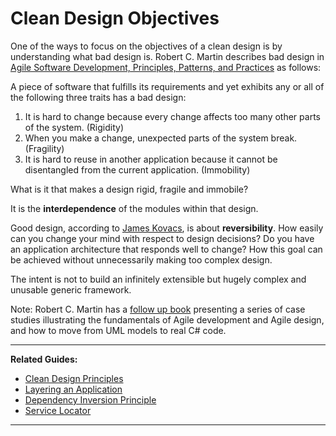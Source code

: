 # Clean Design Objectives

One of the ways to focus on the objectives of a clean design is by understanding what bad design is. 
Robert C. Martin describes bad design in [Agile Software Development, Principles, Patterns, and 
Practices][1] as follows: 

A piece of software that fulfills its requirements and yet exhibits any or all of the following 
three traits has a bad design:

1.  It is hard to change because every change affects too many other parts of the system. (Rigidity)
2.  When you make a change, unexpected parts of the system break. (Fragility)
3.  It is hard to reuse in another application because it cannot be disentangled from the current 
    application. (Immobility)

What is it that makes a design rigid, fragile and immobile? 

It is the **interdependence** of the modules within that design.

Good design, according to [James Kovacs][3], is about **reversibility**. How easily can you change 
your mind with respect to design decisions? Do you have an application architecture that responds 
well to change? How this goal can be achieved without unnecessarily making too complex design. 

The intent is not to build an infinitely extensible but hugely complex and unusable generic framework.

Note: Robert C. Martin has a [follow up book][2] presenting a series of case studies illustrating 
the fundamentals of Agile development and Agile design, and how to move from UML models to real C# 
code.

---

**Related Guides:**

- [Clean Design Principles][4]
- [Layering an Application][5]
- [Dependency Inversion Principle][6]
- [Service Locator][7]

---

[1]: https://www.goodreads.com/book/show/84985.Agile_Software_Development_Principles_Patterns_and_Practices
[2]: http://druss.co/wp-content/uploads/2013/10/Agile-Principles-Patterns-and-Practices-in-C.pdf
[3]: http://download.microsoft.com/download/3/A/7/3A7FA450-1F33-41F7-9E6D-3AA95B5A6AEA/MSDNMagazineMarch2008en-us.chm
[4]: /Guides/Clean%20Design/Clean%20Design%20Principles
[5]: /Guides/Clean%20Design/Layering%20an%20Application
[6]: /Guides/Clean%20Design/Dependency%20Inversion%20Principle
[7]: /Guides/Clean%20Design/Service%20Locator
